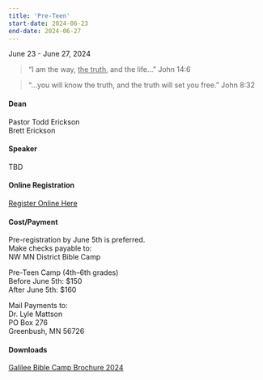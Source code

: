 ```yaml
---
title: 'Pre-Teen'
start-date: 2024-06-23
end-date: 2024-06-27
---
```


June 23 - June 27, 2024

<blockquote>“I am the way, <u>the truth</u>, and
the life…”
John 14:6</blockquote>

<blockquote>“…you will know the truth,
and the truth will set you
free.”
John 8:32</blockquote>

#### Dean

Pastor Todd Erickson  
Brett Erickson

#### Speaker

TBD

#### Online Registration

[Register Online Here](https://docs.google.com/forms/d/e/1FAIpQLSe0mBV2NcnWbfg1qjicq1EiFf62iLRTH73gIkYoo8tJ82Xy9w/viewform?usp=sf_link)

#### Cost/Payment

Pre-registration by June 5th is preferred.  
Make checks payable to:  
NW MN District Bible Camp

Pre-Teen Camp (4th–6th grades)  
Before June 5th: $150  
After June 5th: $160

Mail Payments to:  
Dr. Lyle Mattson  
PO Box 276  
Greenbush, MN 56726

#### Downloads

[Galilee Bible Camp Brochure 2024](/files/galilee-bible-camp-2024-brochure.pdf)
